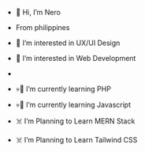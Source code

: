 - :space_invader: Hi, I’m Nero
- From philippines

- 👀 I’m interested in UX/UI Design
- 👀 I’m interested in Web Development
- 
- :skull::clown_face: I’m currently learning PHP 
- :skull::clown_face: I’m currently learning Javascript


- :skull_and_crossbones: I’m Planning to Learn MERN Stack
- :skull_and_crossbones: I’m Planning to Learn Tailwind CSS



<!---
EndlezEndless/EndlezEndless is a ✨ special ✨ repository because its `README.md` (this file) appears on your GitHub profile.
You can click the Preview link to take a look at your changes.
--->
